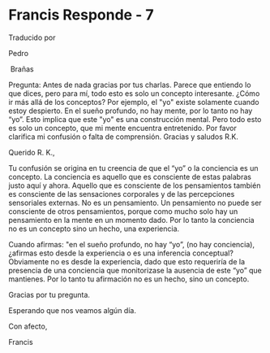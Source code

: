 # Francis Responde - 7

Traducido por 

Pedro

 Brañas

Pregunta: Antes de nada gracias por tus charlas. Parece que entiendo lo que dices, pero para mí, todo esto es solo un concepto interesante. ¿Cómo ir más allá de los conceptos? Por ejemplo, el "yo" existe solamente cuando estoy despierto. En el sueño profundo, no hay mente, por lo tanto no hay “yo”. Esto implica que este "yo" es una construcción mental. Pero todo esto es solo un concepto, que mi mente encuentra entretenido. Por favor clarifica mi confusión o falta de comprensión. Gracias y saludos R.K.

Querido R. K.,

Tu confusión se origina en tu creencia de que el “yo” o la conciencia es un concepto. La conciencia es aquello que es consciente de estas palabras justo aquí y ahora. Aquello que es consciente de los pensamientos también es consciente de las sensaciones corporales y de las percepciones sensoriales externas. No es un pensamiento. Un pensamiento no puede ser consciente de otros pensamientos, porque como mucho solo hay un pensamiento en la mente en un momento dado. Por lo tanto la conciencia no es un concepto sino un hecho, una experiencia.

Cuando afirmas: "en el sueño profundo, no hay “yo”, (no hay conciencia), ¿afirmas esto desde la experiencia o es una inferencia conceptual? Obviamente no es desde la experiencia, dado que esto requeriría de la presencia de una conciencia que monitorizase la ausencia de este “yo” que mantienes. Por lo tanto tu afirmación no es un hecho, sino un concepto.

Gracias por tu pregunta.

Esperando que nos veamos algún día.

Con afecto,

Francis

